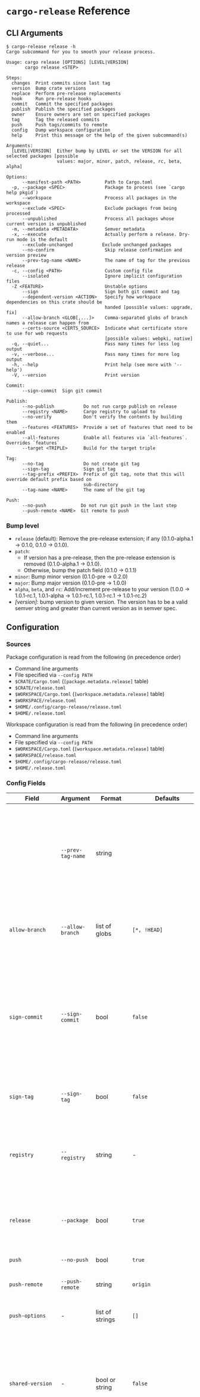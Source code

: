 # `cargo-release` Reference

## CLI Arguments

```console
$ cargo-release release -h
Cargo subcommand for you to smooth your release process.

Usage: cargo release [OPTIONS] [LEVEL|VERSION]
       cargo release <STEP>

Steps:
  changes  Print commits since last tag
  version  Bump crate versions
  replace  Perform pre-release replacements
  hook     Run pre-release hooks
  commit   Commit the specified packages
  publish  Publish the specified packages
  owner    Ensure owners are set on specified packages
  tag      Tag the released commits
  push     Push tags/commits to remote
  config   Dump workspace configuration
  help     Print this message or the help of the given subcommand(s)

Arguments:
  [LEVEL|VERSION]  Either bump by LEVEL or set the VERSION for all selected packages [possible
                   values: major, minor, patch, release, rc, beta, alpha]

Options:
      --manifest-path <PATH>         Path to Cargo.toml
  -p, --package <SPEC>               Package to process (see `cargo help pkgid`)
      --workspace                    Process all packages in the workspace
      --exclude <SPEC>               Exclude packages from being processed
      --unpublished                  Process all packages whose current version is unpublished
  -m, --metadata <METADATA>          Semver metadata
  -x, --execute                      Actually perform a release. Dry-run mode is the default
      --exclude-unchanged           Exclude unchanged packages
      --no-confirm                   Skip release confirmation and version preview
      --prev-tag-name <NAME>         The name of tag for the previous release
  -c, --config <PATH>                Custom config file
      --isolated                     Ignore implicit configuration files
  -Z <FEATURE>                       Unstable options
      --sign                         Sign both git commit and tag
      --dependent-version <ACTION>   Specify how workspace dependencies on this crate should be
                                     handed [possible values: upgrade, fix]
      --allow-branch <GLOB[,...]>    Comma-separated globs of branch names a release can happen from
      --certs-source <CERTS_SOURCE>  Indicate what certificate store to use for web requests
                                     [possible values: webpki, native]
  -q, --quiet...                     Pass many times for less log output
  -v, --verbose...                   Pass many times for more log output
  -h, --help                         Print help (see more with '--help')
  -V, --version                      Print version

Commit:
      --sign-commit  Sign git commit

Publish:
      --no-publish           Do not run cargo publish on release
      --registry <NAME>      Cargo registry to upload to
      --no-verify            Don't verify the contents by building them
      --features <FEATURES>  Provide a set of features that need to be enabled
      --all-features         Enable all features via `all-features`. Overrides `features`
      --target <TRIPLE>      Build for the target triple

Tag:
      --no-tag               Do not create git tag
      --sign-tag             Sign git tag
      --tag-prefix <PREFIX>  Prefix of git tag, note that this will override default prefix based on
                             sub-directory
      --tag-name <NAME>      The name of the git tag

Push:
      --no-push             Do not run git push in the last step
      --push-remote <NAME>  Git remote to push

```

### Bump level

* `release` (default): Remove the pre-release extension; if any (0.1.0-alpha.1 -> 0.1.0, 0.1.0 -> 0.1.0).
* `patch`:
  * If version has a pre-release, then the pre-release extension is removed (0.1.0-alpha.1 -> 0.1.0).
  * Otherwise, bump the patch field (0.1.0 -> 0.1.1)
* `minor`: Bump minor version (0.1.0-pre -> 0.2.0)
* `major`: Bump major version (0.1.0-pre -> 1.0.0)
* `alpha`, `beta`, and `rc`: Add/increment pre-release to your version
  (1.0.0 -> 1.0.1-rc.1, 1.0.1-alpha -> 1.0.1-rc.1, 1.0.1-rc.1 ->
  1.0.1-rc.2)
* *[version]*: bump version to given version. The version has to
  be a valid semver string and greater than current version as in
  semver spec.

## Configuration

### Sources

Package configuration is read from the following (in precedence order)
- Command line arguments
- File specified via `--config PATH`
- `$CRATE/Cargo.toml` (`[package.metadata.release]` table)
- `$CRATE/release.toml`
- `$WORKSPACE/Cargo.toml` (`[workspace.metadata.release]` table)
- `$WORKSPACE/release.toml`
- `$HOME/.config/cargo-release/release.toml`
- `$HOME/.release.toml`

Workspace configuration is read from the following (in precedence order)
- Command line arguments
- File specified via `--config PATH`
- `$WORKSPACE/Cargo.toml` (`[workspace.metadata.release]` table)
- `$WORKSPACE/release.toml`
- `$HOME/.config/cargo-release/release.toml`
- `$HOME/.release.toml`

### Config Fields

| Field          | Argument        | Format                      | Defaults      | Description |
|----------------|-----------------|-----------------------------|---------------|-------------|
|                | `--prev-tag-name` | string                    |               | Last released tag; used for seeing what changed in the current release (default based on `tag-name` and current version in `Cargo.toml`) |
| `allow-branch` | `--allow-branch` | list of globs              | `[*, !HEAD]`  | *(workspace)* Which branches are allowed to be released from |
| `sign-commit`  | `--sign-commit` | bool                        | `false`       | Use GPG to sign git commits generated by cargo-release. [Further information](https://git-scm.com/book/en/v2/Git-Tools-Signing-Your-Work). In 0.14 `sign-commit` is to control signing for commit only, use `sign-tag` for tag signing. |
| `sign-tag`     | `--sign-tag`    | bool                        | `false`       | Use GPG to sign git tag generated by cargo-release. |
| `registry`     | `--registry`    | string                      | \-            | Cargo registry name to publish to (default uses Rust's default, which goes to `crates.io`) |
| `release`      | `--package`     | bool                        | `true`        | Release this crate (usually disabled for internal crates in a workspace) |
| `push`         | `--no-push`     | bool                        | `true`        | Git push the branch / tags |
| `push-remote`  | `--push-remote` | string                      | `origin`      | Default git remote to push |
| `push-options` | \-              | list of strings             | `[]`          | Flags to send to the server when doing a `git push` |
| `shared-version` | \-            | bool or string              | `false`       | Ensure all crates with `shared-version` are the same version.  May also be a string to create named subsets of shared versions |
| `consolidate-commits` | \-       | bool                        | `true`        | When releasing a workspace, use a single commit for the pre-release version bump.  Commit settings will be read from the workspace-config. |
| `pre-release-commit-message`     | \- | string                 | `"chore: Release"` | A commit message template for release. |
| `tag`          | `--no-tag`      | bool                        | `true`        | Create git tag for the version |
| `tag-message`  | \-              | string                      | `"chore: Release {{crate_name}} version {{version}}"`                | A message template for an annotated tag (set to blank for lightweight tags). The placeholder `{{tag_name}}` and `{{prefix}}` (the tag prefix) is supported in addition to the global placeholders mentioned below. |
| `tag-prefix`   | `--tag-prefix`  | string                      | *depends*     | Prefix of git tag, note that this will override default prefix based on crate name. |
| `tag-name`     | `--tag-name`    | string                      | `"{{prefix}}v{{version}}"` | The name of the git tag.  The placeholder `{{prefix}}` (the tag prefix) is supported in addition to the global placeholders mentioned below. |
| `pre-release-replacements` | \-  | array of tables (see below) | `[]`          | Specify files that cargo-release will search and replace with new version for the release commit |
| `pre-release-hook` | \-          | list of arguments           | \-            | Provide a command to run before `cargo-release` commits version change. If the return code of hook command is greater than 0, the release process will be aborted. |
| `publish`      | `--no-publish`  | bool                        | `true`        | `cargo publish` right now, see [manifest `publish` field](https://doc.rust-lang.org/cargo/reference/manifest.html#the-publish--field-optional) to permanently disable publish.  See `release` for disabling the complete release process. |
| `verify`       | `--no-verify`   | bool                        | `true`        | Verify the contents by building them |
| `owners`       |                 | list of logins              | `[]`          | Ensure these logins are marked as owners |
| `enable-features` | `--features` | list of names               | `[]`          | Provide a set of feature flags that should be passed to `cargo publish` (requires rust 1.33+) |
| `enable-all-features` | `--all-features` | bool                | `false`       | Signal to `cargo publish`, that all features should be used (requires rust 1.33+) |
| `target`       | \-              | string                      | \-            | Target triple to use for the verification build |
| `dependent-version` | \-         | `upgrade`, `fix`, `error`, `warn`, `ignore` | `upgrade`      | Policy for upgrading path dependency versions within the workspace |
| `metadata`     | \-              | `optional`, `required`, `ignore`, `persistent` | `optional` | Policy for presence of absence of `--metadata` flag when changing the version |
| `rate-limit.new-packages` | \-   | integer                     | `5`           | `optional` | Rate limit for publishing new packages |
| `rate-limit.existing-packages` | \- | integer                  | `30`          | `optional` | Rate limit for publishing existing packages |
| `certs-source` | \-              | `webpki`, `native`                             | `webpki`   | Policy for using Mozilla's standard certificate root of trust (`webpki`) or using the system certificate root of trust (`native`) |

Note: fields are from the package-configuration unless otherwise specified.

### Supported Environment Variables

* `PUBLISH_GRACE_SLEEP`: sleep timeout between crates publish when releasing from workspace. This is a workaround to make previous crate discoverable on crates.io.

### Pre-release Replacements

This field is an array of tables with the following

* `file`: the file to search and replace
* `search`: [regex](https://docs.rs/regex/latest/regex/) that matches string you want to replace
* `replace`: the replacement string; you can use the any of the placeholders
  mentioned below. Regex patterns, such as `$1`, are also valid for referring to
  captured groups.
* `min` (default is `1`): Minimum occurrences of `search`.
* `max` (optional): Maximum occurrences of `search`.
* `exactly` (optional): Number of occurrences of `search`.
* `prerelease` (default is `false`): Run the replacement when bumping to a pre-release level.

See [Cargo.toml](https://github.com/crate-ci/cargo-release/blob/master/Cargo.toml) for example.

### Placeholders

The following fields support placeholders for information about your release:

- `pre-release-commit-message`
- `tag-message`
- `tag-prefix`
- `tag-name`
- `pre-release-hook`

The following placeholders are supported:

* `{{prev_version}}`: The version before `cargo-release` was executed (before any version bump).
* `{{prev_metadata}}`: The version's metadata before `cargo-release` was executed (before any version bump).
* `{{version}}`: The current (bumped) crate version.
  * Only works for `pre-release-commit-message` when `consolidate-commits = false` or when using `shared-version = true`.
* `{{metadata}}`: The current (bumped) crate version's metadata field.
* `{{crate_name}}`: The name of the current crate in `Cargo.toml`.
* `{{date}}`: The current date in `%Y-%m-%d` format.
* `{{prefix}}` (only valid for `tag-name` / `tag-message`): The value prepended to the tag name.
* `{{tag_name}}` (only valid for `tag-message`): The name of the git tag.

### Hook Environment Variables.

The following environment variables are made available to `pre-release-hook`:

* `PREV_VERSION`: The version before `cargo-release` was executed (before any version bump).
* `PREV_METADATA`: The version's metadata field before `cargo-release` was executed (before any version bump).
* `NEW_VERSION`: The current (bumped) crate version.
* `NEW_METADATA`: The current (bumped) crate version's metadata field.
* `DRY_RUN`: Whether the release is actually happening (`true` / `false`)
* `CRATE_NAME`: The name of the crate.
* `WORKSPACE_ROOT`: The path to the workspace.
* `CRATE_ROOT`: The path to the crate.
